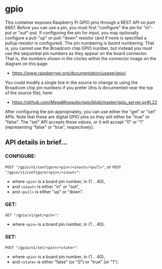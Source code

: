 # gpio

This container exposes Raspberry Pi GPIO pins through a REST API on port 6667. Before you can use a pin, you must first "configure" the pin for "in"-put or "out"-put. If configuring the pin for input, you may optionally configure a pull-"up" or pull-"down" resistor (and if none is specified a pullup resistor is configured). The pin numbering is *board* numbering. That is, you cannot use the Broadcom chip GPIO number, but instead you must use the sequential pin numbers as they appear on the board connector. That is, the numbers shown in the circles within the connector image on the diagram on this page:

 *  https://www.raspberrypi.org/documentation/usage/gpio/
    
You could modify a single line in the source to change to using the Broadcom chip pin numbers if you prefer (this is documented near the top of the source file), here:

 *  https://github.com/MegaMosquito/gpio/blob/master/gpio_server.py#L22

After configuring the pin appropriately, you can use either the "get" or "set" APIs. Note that these are digital GPIO pins so they will either be "true" or "false". The "set" API accepts those values, or it will accept "0" or "1" (representing "false" or "true", respectively).

## API details in brief...

### CONFIGURE:

`POST "/gpio/v1/configure/<pin>/<inout>/<pull>"`, or
`POST "/gpio/v1/configure/<pin>/<inout>"`:
 - where `<pin>` is a board pin number, in {1 .. 40},
 - and `<inout>` is either "in" or "out",
 - and `<pull>` is either "up" or "down".

### GET:

`GET "/gpio/v1/get/<pin>"`:
 - where `<pin>` is a board pin number, in {1 .. 40}.

### SET:

`POST "/gpio/v1/set/<pin>/<state>"`:
 - where `<pin>` is a board pin number, in {1 .. 40},
 - and `<state>` is either "false" (or "0") or "true" (or "1").




